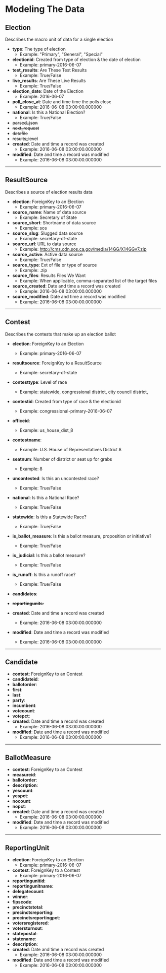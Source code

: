 Modeling The Data
=================

Election
---------

Describes the macro unit of data for a single election

* **type**: The type of election
    - Example: "Primary", "General", "Special"
* **electionid**: Created from type of election & the date of election
    - Example: primary-2016-06-07
* **test_results**: Are These Test Results
    - Example: True/False
* **live_results**: Are These Live Results
    - Example: True/False
* **election_date**: Date of the Election
    - Example: 2016-06-07
* **poll_close_at**: Date and time time the polls close
    - Example: 2016-06-08 03:00:00.000000
* **national**: Is this a National Election?
    - Example: True/False
* ~~parsed_json~~
* ~~next_request~~
* ~~datafile~~
* ~~results_level~~
* **created**: Date and time a record was created
    - Example: 2016-06-08 03:00:00.000000
* **modified**: Date and time a record was modified
    - Example: 2016-06-08 03:00:00.000000

----

ResultSource
-------------

Describes a source of election results data

* **election**: ForeignKey to an Election
    - Example: primary-2016-06-07
* **source_name**: Name of data source
    - Example: Secretary of State
* **source_short**: Shortname of data source
    - Example: sos
* **source_slug**: Slugged data source
    - Example: secretary-of-state
* **source_url**: URL to data source
    - Example: http://cms.cdn.sos.ca.gov/media/14GG/X14GGv7.zip
* **source_active**: Active data source
    - Example: True/False
* **source_type**: Ext of file or type of source
    - Example: .zip
* **source_files**: Results Files We Want
    - Example: When applicable, comma-separated list of the target files
* **source_created**: Date and time a record was created
    - Example: 2016-06-08 03:00:00.000000
* **source_modified**: Date and time a record was modified
    - Example: 2016-06-08 03:00:00.000000

----

Contest
-------

Describes the contests that make up an election ballot

* **election**: ForeignKey to an Election
    - Example: primary-2016-06-07
* **resultsource**: ForeignKey to a ResultSource
    - Example: secretary-of-state
* **contesttype**: Level of race
    - Example: statewide, congressional district, city council district,

* **contestid**: Created from type of race & the electionid
    - Example: congressional-primary-2016-06-07
* **officeid**:
    - Example: us_house_dist_8

* **contestname**:
    - Example: U.S. House of Representatives District 8
* **seatnum**: Number of district or seat up for grabs
    - Example: 8
* **uncontested**: Is this an uncontested race?
    - Example: True/False
* **national**: Is this a National Race?
    - Example: True/False
* **statewide**: Is this a Statewide Race?
    - Example: True/False
* **is_ballot_measure**: Is this a ballot measure, proposition or initiative?
    - Example: True/False
* **is_judicial**: Is this a ballot measure?
    - Example: True/False
* **is_runoff**: Is this a runoff race?
    - Example: True/False
* ~~**candidates**:~~
* ~~**reportingunits**:~~
* **created**: Date and time a record was created
    - Example: 2016-06-08 03:00:00.000000
* **modified**: Date and time a record was modified
    - Example: 2016-06-08 03:00:00.000000

----

Candidate
---------

* **contest**: ForeignKey to an Contest
* **candidateid**:
* **ballotorder**:
* **first**:
* **last**:
* **party**:
* **incumbent**:
* **votecount**:
* **votepct**:
* **created**: Date and time a record was created
    - Example: 2016-06-08 03:00:00.000000
* **modified**: Date and time a record was modified
    - Example: 2016-06-08 03:00:00.000000

----

BallotMeasure
-------------

* **contest**: ForeignKey to an Contest
* **measureid**:
* **ballotorder**:
* **description**:
* **yescount**:
* **yespct**:
* **nocount**:
* **nopct**:
* **created**: Date and time a record was created
    - Example: 2016-06-08 03:00:00.000000
* **modified**: Date and time a record was modified
    - Example: 2016-06-08 03:00:00.000000

----

ReportingUnit
-------------

* **election**: ForeignKey to an Election
    - Example: primary-2016-06-07
* **contest**: ForeignKey to a Contest
    - Example: primary-2016-06-07
* **reportingunitid**:
* **reportingunitname**:
* **delegatecount**:
* **winner**:
* **fipscode**:
* **precinctstotal**:
* **precinctsreporting**:
* **precinctsreportingpct**:
* **votersregistered**:
* **votersturnout**:
* **statepostal**:
* **statename**:
* **description**:
* **created**: Date and time a record was created
    - Example: 2016-06-08 03:00:00.000000
* **modified**: Date and time a record was modified
    - Example: 2016-06-08 03:00:00.000000
